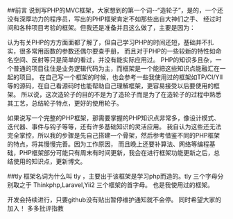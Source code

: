 ##前言
说到写PHP的MVC框架，大家想到的第一个词--“造轮子”，是的，一个还没有深厚功力的程序员，写出的PHP框架肯定不如那些出自大神们之手、
经过时间和各种项目考验的框架。但我还是准备并且这么做了，主要是因为：

认为有关PHP的方方面面都了解了，但自己学习PHP的时间还短，基础并不扎实，很多常用函数的参数还偶尔要查手册，
而且对于PHP的一些较新的特性如命名空间、反射等只是简单的看过，并没有能实际应用过。
PHP的知识多且杂，一个普通的项目往住是业务逻辑代码为主，而框架是一个能把这些知识点能融汇在一起的项目。
在自己写一个框架的时候，也会参考一些我使用过的框架如TP/CI/YII等的源码，在自己看源码时也能帮助自己理解框架，更容易接受以后要使用的框架。
所以说，这次造轮子的目的不是为了造轮子而是为了在造轮子的过程中熟悉其工艺，总结轮子特点，更好的使用轮子。

如果说写一个完整的PHP框架，那需要掌握的PHP知识点非常多，像设计模式、迭代器、事件与钩子等等，还有许多基础知识的灵活应用。
我自认为这些还无法完全掌控，所以我的步骤是先自己搭建一个骨架，然后参考借鉴不同的PHP框架的特点，将其慢慢完善。因为工作原因，
而且晚上还要补算法、网络等编程基础，PHP框架部分可能只有周末有时间更新，我会在进行框架功能更新之后，总结使用的知识点，更新博文。

##tly
框架名词为什么叫 tly ，主要出于该框架是学习php而造的。tly 三个字母分别取之于 Thinkphp,Laravel,Yii2 三个框架的首字母。
也是我使用过的框架。

开发会持续进行，只要github没有贴出暂停维护通知就不会停。
同时希望大家的加入！
多多批评指教